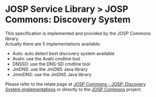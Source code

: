 # JOSP Service Library > JOSP Commons: Discovery System

This specification is implemented and provided by the JOSP Commons library.<br/>
Actually there are 5 implementations available:

- Auto: auto detect best discovery system available
- Avahi: use the Avahi cmdline tool
- DNSSD: use the DNS-SD cmdline tool
- JmDNS: use the JmDNS Java library
- JmmDNS: use the JmDNS Java library

Please refer to the relate page at [JOSP Commons - JOSP: Discovery System implementations](https://github.com/johnosproject/com.robypomper.josp.commons/blob/main/docs/specs/discovery.md)
or directly to the [JOSP Commons](https://github.com/johnosproject/com.robypomper.josp.commons) project.
